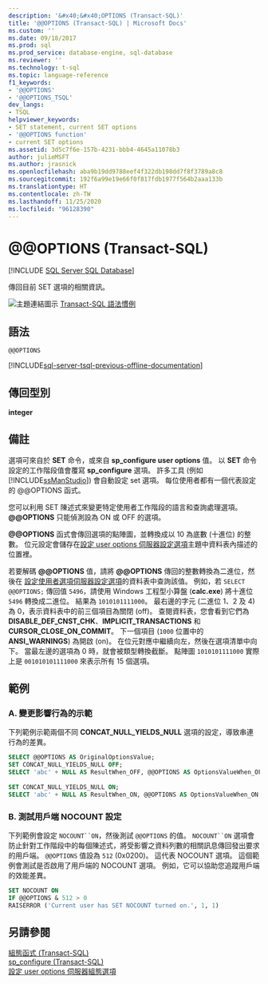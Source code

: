 ```yaml
---
description: '&#x40;&#x40;OPTIONS (Transact-SQL)'
title: '@@OPTIONS (Transact-SQL) | Microsoft Docs'
ms.custom: ''
ms.date: 09/18/2017
ms.prod: sql
ms.prod_service: database-engine, sql-database
ms.reviewer: ''
ms.technology: t-sql
ms.topic: language-reference
f1_keywords:
- '@@OPTIONS'
- '@@OPTIONS_TSQL'
dev_langs:
- TSQL
helpviewer_keywords:
- SET statement, current SET options
- '@@OPTIONS function'
- current SET options
ms.assetid: 3d5c7f6e-157b-4231-bbb4-4645a11078b3
author: julieMSFT
ms.author: jrasnick
ms.openlocfilehash: aba9b19dd9788eef4f322db198dd7f8f3789a8c8
ms.sourcegitcommit: 192f6a99e19e66f0f817fdb1977f564b2aaa133b
ms.translationtype: HT
ms.contentlocale: zh-TW
ms.lasthandoff: 11/25/2020
ms.locfileid: "96128390"
---
```

# <a name="x40x40options-transact-sql"></a>&#x40;&#x40;OPTIONS (Transact-SQL)
[!INCLUDE [SQL Server SQL Database](../../includes/applies-to-version/sql-asdb.md)]

  傳回目前 SET 選項的相關資訊。  
  
 ![主題連結圖示](../../database-engine/configure-windows/media/topic-link.gif "主題連結圖示") [Transact-SQL 語法慣例](../../t-sql/language-elements/transact-sql-syntax-conventions-transact-sql.md)  
  
## <a name="syntax"></a>語法  
  
```syntaxsql  
@@OPTIONS  
```  
  
[!INCLUDE[sql-server-tsql-previous-offline-documentation](../../includes/sql-server-tsql-previous-offline-documentation.md)]

## <a name="return-types"></a>傳回型別
 **integer**  
  
## <a name="remarks"></a>備註  
 選項可來自於 **SET** 命令，或來自 **sp_configure user options** 值。 以 **SET** 命令設定的工作階段值會覆寫 **sp_configure** 選項。 許多工具 (例如 [!INCLUDE[ssManStudio](../../includes/ssmanstudio-md.md)]) 會自動設定 set 選項。 每位使用者都有一個代表設定的 @@OPTIONS 函式。  
  
 您可以利用 SET 陳述式來變更特定使用者工作階段的語言和查詢處理選項。 **\@\@OPTIONS** 只能偵測設為 ON 或 OFF 的選項。  
  
 **\@\@OPTIONS** 函式會傳回選項的點陣圖，並轉換成以 10 為底數 (十進位) 的整數。 位元設定會儲存在[設定 user options 伺服器設定選項](../../database-engine/configure-windows/configure-the-user-options-server-configuration-option.md)主題中資料表內描述的位置裡。  
  
 若要解碼 **\@\@OPTIONS** 值，請將 **\@\@OPTIONS** 傳回的整數轉換為二進位，然後在 [設定使用者選項伺服器設定選項](../../database-engine/configure-windows/configure-the-user-options-server-configuration-option.md)的資料表中查詢該值。 例如，若 `SELECT @@OPTIONS;` 傳回值 `5496`，請使用 Windows 工程型小算盤 (**calc.exe**) 將十進位 `5496` 轉換成二進位。 結果為 `1010101111000`。 最右邊的字元 (二進位 1、2 及 4) 為 0，表示資料表中的前三個項目為關閉 (off)。 查閱資料表，您會看到它們為 **DISABLE_DEF_CNST_CHK**、**IMPLICIT_TRANSACTIONS** 和 **CURSOR_CLOSE_ON_COMMIT**。 下一個項目 (`1000` 位置中的 **ANSI_WARNINGS**) 為開啟 (on)。 在位元對應中繼續向左，然後在選項清單中向下。 當最左邊的選項為 0 時，就會被類型轉換截斷。 點陣圖 `1010101111000` 實際上是 `001010101111000` 來表示所有 15 個選項。  
  
## <a name="examples"></a>範例  
  
### <a name="a-demonstration-of-how-changes-affect-behavior"></a>A. 變更影響行為的示範  
 下列範例示範兩個不同 **CONCAT_NULL_YIELDS_NULL** 選項的設定，導致串連行為的差異。  
  
```sql  
SELECT @@OPTIONS AS OriginalOptionsValue;  
SET CONCAT_NULL_YIELDS_NULL OFF;  
SELECT 'abc' + NULL AS ResultWhen_OFF, @@OPTIONS AS OptionsValueWhen_OFF;  
  
SET CONCAT_NULL_YIELDS_NULL ON;  
SELECT 'abc' + NULL AS ResultWhen_ON, @@OPTIONS AS OptionsValueWhen_ON;  
```  
  
### <a name="b-testing-a-client-nocount-setting"></a>B. 測試用戶端 NOCOUNT 設定  
 下列範例會設定 `NOCOUNT``ON`，然後測試 `@@OPTIONS` 的值。 `NOCOUNT``ON` 選項會防止針對工作階段中的每個陳述式，將受影響之資料列數的相關訊息傳回發出要求的用戶端。 `@@OPTIONS` 值設為 `512` (0x0200)。 這代表 NOCOUNT 選項。 這個範例會測試是否啟用了用戶端的 NOCOUNT 選項。 例如，它可以協助您追蹤用戶端的效能差異。  
  
```sql  
SET NOCOUNT ON  
IF @@OPTIONS & 512 > 0   
RAISERROR ('Current user has SET NOCOUNT turned on.', 1, 1)  
```  
  
## <a name="see-also"></a>另請參閱  
 [組態函式 &#40;Transact-SQL&#41;](../../t-sql/functions/configuration-functions-transact-sql.md)   
 [sp_configure &#40;Transact-SQL&#41;](../../relational-databases/system-stored-procedures/sp-configure-transact-sql.md)   
 [設定 user options 伺服器組態選項](../../database-engine/configure-windows/configure-the-user-options-server-configuration-option.md)  
  
  
